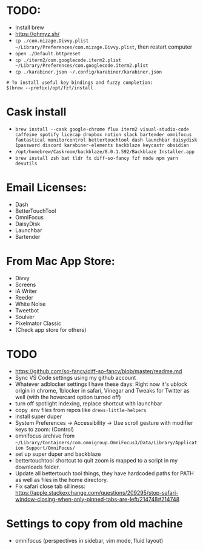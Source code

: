 # TODO:
* Install brew
* https://ohmyz.sh/
* `cp ./com.mizage.Divvy.plist ~/Library/Preferences/com.mizage.Divvy.plist`, then restart computer
* `open ./Default.bttpreset`
* `cp ./iterm2/com.googlecode.iterm2.plist ~/Library/Preferences/com.googlecode.iterm2.plist`
* `cp ./karabiner.json ~/.config/karabiner/karabiner.json`

```
# To install useful key bindings and fuzzy completion:
$(brew --prefix)/opt/fzf/install
```

# Cask install
* `brew install --cask google-chrome flux iterm2 visual-studio-code caffeine spotify licecap dropbox notion slack bartender omnifocus fantastical monitorcontrol bettertouchtool dash launchbar daisydisk 1password discord karabiner-elements backblaze keycastr obsidian`
* `/opt/homebrew/Caskroom/backblaze/8.0.1.592/Backblaze Installer.app`
* `brew install zsh bat tldr fx diff-so-fancy fzf node npm yarn devutils`


# Email Licenses:
* Dash
* BetterTouchTool
* OmniFocus
* DaisyDisk
* Launchbar
* Bartender

# From Mac App Store:
* Divvy
* Screens
* iA Writer
* Reeder
* White Noise
* Tweetbot
* Soulver
* Pixelmator Classic
* (Check app store for others)

# TODO
* https://github.com/so-fancy/diff-so-fancy/blob/master/readme.md
* Sync VS Code settings using my github account
* Whatever adblocker settings I have these days: Right now it's ublock origin in chrome, 1blocker in safari, Vinegar and Tweaks for Twitter as well (with the hovercard option turned off)
* turn off spotlight indexing, replace shortcut with launchbar
* copy .env files from repos like `drews-little-helpers`
* install super duper
* System Preferences -> Accessibility -> Use scroll gesture with modifier keys to zoom: (Control)
* omnifocus archive from `~/Library/Containers/com.omnigroup.OmniFocus3/Data/Library/Application Support/OmniFocus/`
* set up super duper and backblaze
* bettertouchtool shortcut to quit zoom is mapped to a script in my downloads folder.
* Update all bettertouch tool things, they have hardcoded paths for PATH as well as files in the home directory.
* Fix safari close tab silliness: https://apple.stackexchange.com/questions/209295/stop-safari-window-closing-when-only-pinned-tabs-are-left/214748#214748


# Settings to copy from old machine

* omnifocus (perspectives in sidebar, vim mode, fluid layout)
